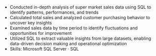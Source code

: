 - Conducted in-depth analysis of super market sales data using SQL to identify patterns, performances, and trends
- Calculated total sales and analyzed customer purchasing behavior to uncover key insights
- Examined sales data by time period to identify fluctuations and opportunities for improvement
- Utilized SQL to extract valuable insights from large datasets, enabling data-driven decision making and operational optimization
- Skills: Microsoft SQL Server · SQL
